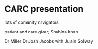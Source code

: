# CARC presentation

lots of comunity navigators

patient and care giver; Shabina Khan

Dr Miller 
Dr Josh Jacobs with Julain Sollway


